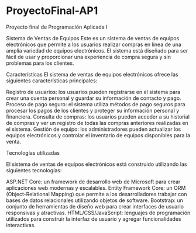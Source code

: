 # ProyectoFinal-AP1
Proyecto final de Programación Aplicada I

Sistema de Ventas de Equipos 
Este es un sistema de ventas de equipos electrónicos que permite a los usuarios realizar compras en línea de una amplia variedad de equipos electrónicos. El sistema está diseñado para ser fácil de usar y proporcionar una experiencia de compra segura y sin problemas para los clientes.

Características
El sistema de ventas de equipos electrónicos ofrece las siguientes características principales:

Registro de usuarios: los usuarios pueden registrarse en el sistema para crear una cuenta personal y guardar su información de contacto y pago.
Proceso de pago seguro: el sistema utiliza métodos de pago seguros para procesar los pagos de los clientes y proteger su información personal y financiera.
Consulta de compras: los usuarios pueden acceder a su historial de compras y ver un registro de todas las compras anteriores realizadas en el sistema.
Gestión de equipo: los administradores pueden actualizar los equipos electrónicos  y controlar el inventario de equipos disponibles para la venta.

Tecnologías utilizadas

El sistema de ventas de equipos electrónicos está construido utilizando las siguientes tecnologías:

ASP.NET Core: un framework de desarrollo web de Microsoft para crear aplicaciones web modernas y escalables.
Entity Framework Core: un ORM (Object-Relational Mapping) que permite a los desarrolladores trabajar con bases de datos relacionales utilizando objetos de software.
Bootstrap: un conjunto de herramientas de diseño web para crear interfaces de usuario responsivas y atractivas.
HTML/CSS/JavaScript: lenguajes de programación utilizados para construir la interfaz de usuario y agregar funcionalidades interactivas.


